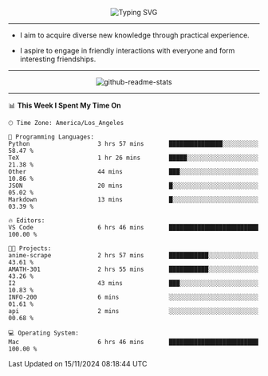<p align="center">
  <img src="https://readme-typing-svg.demolab.com?font=Fira+Code&weight=500&size=32&duration=2500&pause=1600&center=true&vCenter=true&random=false&width=1024&height=64&lines=Hi+there+%F0%9F%91%8B;I'm+delighted+you+could+make+it+here+%F0%9F%8E%89;I'm+Harry%2C+a+college+student+still+finding+my+way" alt="Typing SVG" />
</p>


---


- I aim to acquire diverse new knowledge through practical experience.

- I aspire to engage in friendly interactions with everyone and form interesting friendships.


---


<p align="center">
  <img src="https://github-readme-stats.vercel.app/api?username=Harry-Jing&show_icons=true" alt="github-readme-stats"/>
</p>


---

<!--START_SECTION:waka-->
📊 **This Week I Spent My Time On** 

```text
🕑︎ Time Zone: America/Los_Angeles

💬 Programming Languages: 
Python                   3 hrs 57 mins       ███████████████░░░░░░░░░░   58.47 % 
TeX                      1 hr 26 mins        █████░░░░░░░░░░░░░░░░░░░░   21.38 % 
Other                    44 mins             ███░░░░░░░░░░░░░░░░░░░░░░   10.86 % 
JSON                     20 mins             █░░░░░░░░░░░░░░░░░░░░░░░░   05.02 % 
Markdown                 13 mins             █░░░░░░░░░░░░░░░░░░░░░░░░   03.39 % 

🔥 Editors: 
VS Code                  6 hrs 46 mins       █████████████████████████   100.00 % 

🐱‍💻 Projects: 
anime-scrape             2 hrs 57 mins       ███████████░░░░░░░░░░░░░░   43.61 % 
AMATH-301                2 hrs 55 mins       ███████████░░░░░░░░░░░░░░   43.26 % 
I2                       43 mins             ███░░░░░░░░░░░░░░░░░░░░░░   10.83 % 
INFO-200                 6 mins              ░░░░░░░░░░░░░░░░░░░░░░░░░   01.61 % 
api                      2 mins              ░░░░░░░░░░░░░░░░░░░░░░░░░   00.68 % 

💻 Operating System: 
Mac                      6 hrs 46 mins       █████████████████████████   100.00 % 
```


 Last Updated on 15/11/2024 08:18:44 UTC
<!--END_SECTION:waka-->
